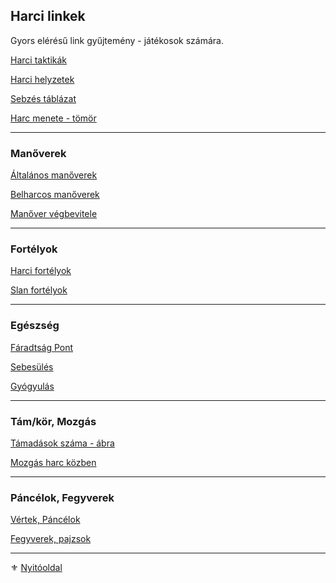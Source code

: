 ## Harci linkek

Gyors elérésű link gyűjtemény - játékosok számára.

[Harci taktikák](065_02_harci_taktikak.md)

[Harci helyzetek](065_01_harci_helyzetek.md)

[Sebzés táblázat](064_02_07_sebzes.md#sp-%C3%A1tv%C3%A1lt%C3%A1sa-%C3%A9p-sebz%C3%A9sre-%C3%A9s-v%C3%A9-cs%C3%B6kkent%C3%A9sre)

[Harc menete - tömör](064_01_harc_menete_osszefoglalas.md)

---
### Manőverek

[Általános manőverek](066_05_altalanos_manoverek.md)

[Belharcos manőverek](066_06_belharcos_manoverek.md)

[Manőver végbevitele](066_04_manover_vegbevitele.md)

---
### Fortélyok 

[Harci fortélyok](044_harci_fortelyok.md)

[Slan fortélyok](046_slan_fortelyok.md)

---
### Egészség

[Fáradtság Pont](061_02_faradsag_pont.md)

[Sebesülés](061_03_sebesules.md)

[Gyógyulás](061_04_gyogyulas.md)

---
### Tám/kör, Mozgás

[Támadások száma - ábra](063_08_harc_es_varazskeret_tamadasok_szama_abra.md)

[Mozgás harc közben](063_05_mozgas_harc_kozben.md)

---
### Páncélok, Fegyverek

[Vértek, Páncélok](069_00_vertek_pancelok.md)

[Fegyverek, pajzsok](068_00_fegyverek.md)

---

⚜️ [Nyitóoldal](start.md#0-kezdetek) 
